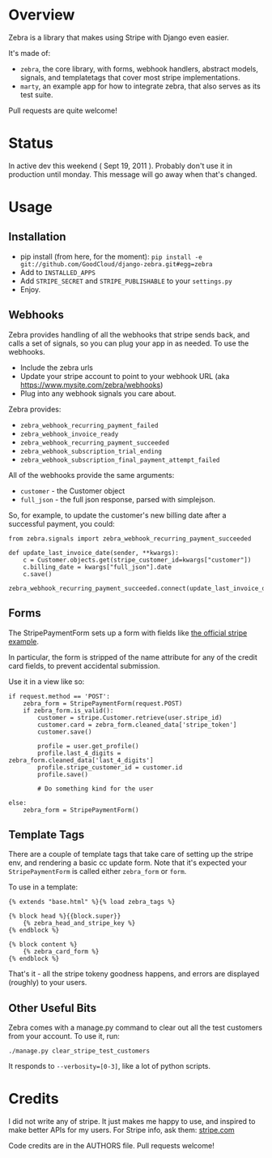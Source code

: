 Overview
========

Zebra is a library that makes using Stripe with Django even easier.

It's made of:

* `zebra`, the core library, with forms, webhook handlers, abstract models, signals, and templatetags that cover most stripe implementations.
* `marty`, an example app for how to integrate zebra, that also serves as its test suite.

Pull requests are quite welcome!

Status
======

In active dev this weekend ( Sept 19, 2011 ).  Probably don't use it in production until monday.  This message will go away when that's changed.


Usage
=====

## Installation ##

* pip install (from here, for the moment): 
	`pip install -e git://github.com/GoodCloud/django-zebra.git#egg=zebra`
* Add to `INSTALLED_APPS`
* Add `STRIPE_SECRET` and `STRIPE_PUBLISHABLE` to your `settings.py`
* Enjoy.



## Webhooks ##

Zebra provides handling of all the webhooks that stripe sends back, and calls a set of signals, so you can plug your app in as needed. To use the webhooks.

* Include the zebra urls
* Update your stripe account to point to your webhook URL (aka https://www.mysite.com/zebra/webhooks)
* Plug into any webhook signals you care about.  


Zebra provides:

* `zebra_webhook_recurring_payment_failed`
* `zebra_webhook_invoice_ready`
* `zebra_webhook_recurring_payment_succeeded`
* `zebra_webhook_subscription_trial_ending`
* `zebra_webhook_subscription_final_payment_attempt_failed`

All of the webhooks provide the same arguments:

* `customer` - the Customer object
* `full_json` - the full json response, parsed with simplejson.


So, for example, to update the customer's new billing date after a successful payment, you could:

```
from zebra.signals import zebra_webhook_recurring_payment_succeeded

def update_last_invoice_date(sender, **kwargs):
	c = Customer.objects.get(stripe_customer_id=kwargs["customer"])
	c.billing_date = kwargs["full_json"].date
	c.save()

zebra_webhook_recurring_payment_succeeded.connect(update_last_invoice_date)
```



## Forms ##

The StripePaymentForm sets up a form with fields like [the official stripe example](https://gist.github.com/1204718#file_stripe_tutorial_page.html).

In particular, the form is stripped of the name attribute for any of the credit card fields, to prevent accidental submission.

Use it in a view like so:

```
if request.method == 'POST':
    zebra_form = StripePaymentForm(request.POST)
    if zebra_form.is_valid():
        customer = stripe.Customer.retrieve(user.stripe_id)
        customer.card = zebra_form.cleaned_data['stripe_token']
        customer.save()

        profile = user.get_profile()
        profile.last_4_digits = zebra_form.cleaned_data['last_4_digits']
        profile.stripe_customer_id = customer.id
        profile.save()

        # Do something kind for the user

else:
    zebra_form = StripePaymentForm()
```

## Template Tags ##

There are a couple of template tags that take care of setting up the stripe env, and rendering a basic cc update form.  Note that it's expected your `StripePaymentForm` is called either `zebra_form` or `form`.

To use in a template:

```
{% extends "base.html" %}{% load zebra_tags %}

{% block head %}{{block.super}}
	{% zebra_head_and_stripe_key %}
{% endblock %}

{% block content %}
	{% zebra_card_form %}
{% endblock %}

```

That's it - all the stripe tokeny goodness happens, and errors are displayed (roughly) to your users.


## Other Useful Bits ##

Zebra comes with a manage.py command to clear out all the test customers from your account.  To use it, run:

```
./manage.py clear_stripe_test_customers
```

It responds to `--verbosity=[0-3]`, like a lot of python scripts.


Credits
=======

I did not write any of stripe.  It just makes me happy to use, and inspired to make better APIs for my users.  For Stripe info, ask them: [stripe.com](http://stripe.com)

Code credits are in the AUTHORS file.   Pull requests welcome!


